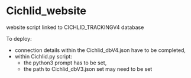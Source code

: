 # Cichlid_website
website script linked to CICHLID_TRACKINGV4 database

To deploy: 
  - connection details within the Cichlid_dbV4.json have to be completed,
  - within Cichlid.py script: 
      - the python3 prompt has to be set,
      - the path to Cichlid_dbV3.json set may need to be set
